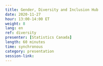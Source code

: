 ```yaml
---
title: Gender, Diversity and Inclusion Hub
date: 2020-11-27
hour: 13:00-14:00 ET
weight: 8
lang: en
ref: diversity
presenter: [Statistics Canada]
length: 60 minutes
time: synchronous
category: presentation
session-link:
---
```

